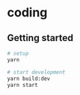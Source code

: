 # coding

## Getting started

```bash
# setup
yarn

# start development
yarn build:dev
yarn start
```

